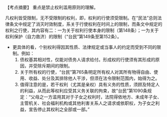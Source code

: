 【考点摘要】
重点是禁止权利滥用原则的理解。

凡权利皆受限制，无不受限制的权利，即，权利的行使须受限制。在“民法”总则法律条文中规定了消灭时效制度，系关于行使权利在时间上的限制，而条文中规定的权利之行使，其内容有二：一为关于权利行使本身的限制（第148条）；一为关于权利保护（自力救济）的限制（“台民”第149条至第152条）。

- 更具体的看，个别权利得因其性质、法律规定或当事人的约定而受到不同的限制。例如：
	1. 债权基其相对性，仅能对债务人请求给付。形成权的行使须有其形成的原因，并受除斥期间的限制。
	2. 关于所有权的行使，“台民”第765条明定所有权人对其所有物得自由、使用、收益、处分及其排除他人干涉，但须在法令限制范围内，始得为之。
	3. 值得注意的是，若干权利（尤其是亲权）具有义务的性质，须顾及特定人的利益，从而此等权利应受其义务关联的拘束，故“台民”第1090条规定：“父母之一方滥用其对于子女之权利时，法院得依地方、未成年子女、主管机关、社会福利机构或其他利害关系人之请求或依职权，为子女之利益，宣告停止其权利之全部或一部。”